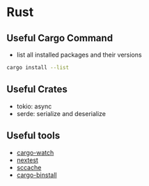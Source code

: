 # Rust

## Useful Cargo Command
- list all installed packages and their versions
```bash
cargo install --list
```

## Useful Crates
- tokio: async
- serde: serialize and deserialize

## Useful tools
- [cargo-watch](https://github.com/watchexec/cargo-watch)
- [nextest](https://github.com/nextest-rs/nextest)
- [sccache](https://github.com/mozilla/sccache)
- [cargo-binstall](https://github.com/cargo-bins/cargo-binstall)
